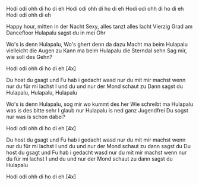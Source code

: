 Hodi odi ohh di ho di eh
Hodi odi ohh di ho di eh
Hodi odi ohh di ho di eh
Hodi odi ohh di eh

Happy hour, mitten in der Nacht
Sexy, alles tanzt alles lacht
Vierzig Grad am Dancefloor
Hulapalu sagst du in mei Ohr

Wo's is denn Hulapalu, Wo's ghert denn da dazu
Macht ma beim Hulapalu vielleicht die Augen zu
Kann ma beim Hulapalu die Sterndal sehn
Sag mir, wie soll des Gehn?

Hodi odi ohh di ho di eh [4x]

Du host du gsagt
und Fu hab i gedacht
wasd nur du mit mir machst
wenn nur du für mi lachst
I und du und nur der Mond schaut zu
Dann sagst du Hulapalu, Hulapalu, Hulapalu

Wo's is denn Hulapalu, sog mir wo kummt des her
Wie schreibt ma Hulapalu was is des bitte sehr
I glaub nur Hulapalu is ned ganz Jugendfrei
Du sogst nur was is schon dabei?

Hodi odi ohh di ho di eh [4x]

Du host du gsagt
und Fu hab i gedacht
wasd nur du mit mir machst
wenn nur du für mi lachst
I und du und nur der Mond schaut zu
dann sagst du
Du host du gsagt
und Fu hab i gedacht
wasd nur du mit mir machst
wenn nur du für mi lachst
I und du und nur der Mond schaut zu
dann sagst du Hulapalu

Hodi odi ohh di ho di eh [4x]